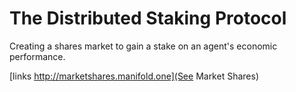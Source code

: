 # The Distributed Staking Protocol
Creating a shares market to gain a stake on an agent's economic performance.

[links http://marketshares.manifold.one](See Market Shares)
